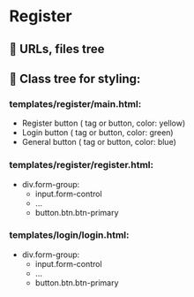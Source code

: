 # Register

## 🔗 URLs, files tree

## 🎨 Class tree for styling:

### templates/register/main.html:
  - Register button (<a> tag or button, color: yellow)
  - Login button (<a> tag or button, color: green)
  - General button (<a> tag or button, color: blue)
  
### templates/register/register.html:
  - div.form-group:
    - input.form-control
    - ...
    - button.btn.btn-primary
   
### templates/login/login.html:
  - div.form-group:
    - input.form-control
    - ...
    - button.btn.btn-primary
    

